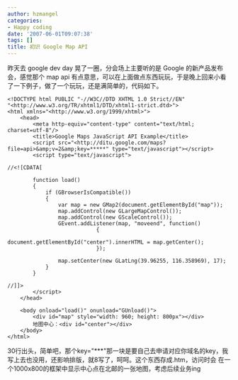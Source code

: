 ```yaml
---
author: hzmangel
categories:
- Happy coding
date: '2007-06-01T09:07:38'
tags: []
title: 初识 Google Map API
---
```

昨天去 google dev day 晃了一圈，分会场上主要听的是 Google 的新产品发布会，感觉那个 map api
有点意思，可以在上面做点东西玩玩，于是晚上回来小看了一下例子，做了一个玩玩，还是满简单的，代码如下。

    
    
    <!DOCTYPE html PUBLIC "-//W3C//DTD XHTML 1.0 Strict//EN"
    "<http://www.w3.org/TR/xhtml1/DTD/xhtml1-strict.dtd>">
    <html xmlns="<http://www.w3.org/1999/xhtml>">
        <head>
            <meta http-equiv="content-type" content="text/html; charset=utf-8"/>
            <title>Google Maps JavaScript API Example</title>
            <script src="<http://ditu.google.com/maps?file=api>&amp;v=2&amp;key=*****" type="text/javascript"></script>
            <script type="text/javascript">
    
    //<![CDATA[
    
            function load() 
            {
                if (GBrowserIsCompatible())
                {
                    var map = new GMap2(document.getElementById("map"));
                    map.addControl(new GLargeMapControl());
                    map.addControl(new GScaleControl());
                    GEvent.addListener(map, "moveend", function() 
                                {
                                    document.getElementById("center").innerHTML = map.getCenter();
                                });
    
                    map.setCenter(new GLatLng(39.96255, 116.358969), 17);
                }
            }
    
    //]]>
            </script>
        </head>
    
        <body onload="load()" onunload="GUnload()">
            <div id="map" style="width: 960; height: 800px"></div>
            地图中心：<div id="center"></div>
        </body>
    </html>
    

30行出头，简单吧，那个key="***"那一块是要自己去申请对应你域名的key，我写上去也没用，还影响排版，就8写了，呵呵。这个东西存成.htm，访问时会
在一个1000x800的框架中显示中心点在北邮的一张地图，考虑后续业务ing